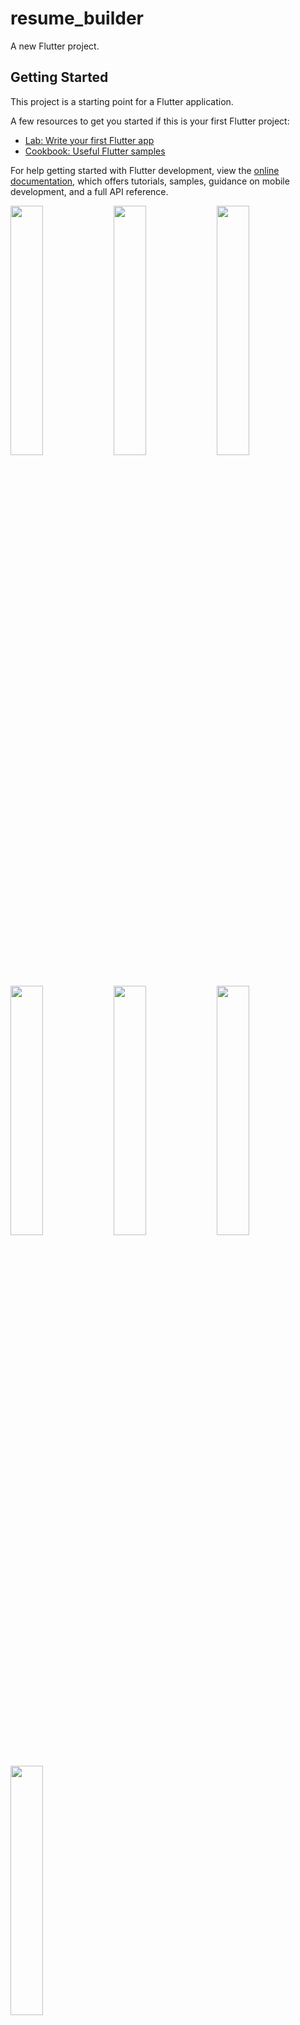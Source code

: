 # resume_builder

A new Flutter project.

## Getting Started

This project is a starting point for a Flutter application.

A few resources to get you started if this is your first Flutter project:

- [Lab: Write your first Flutter app](https://docs.flutter.dev/get-started/codelab)
- [Cookbook: Useful Flutter samples](https://docs.flutter.dev/cookbook)

For help getting started with Flutter development, view the
[online documentation](https://docs.flutter.dev/), which offers tutorials,
samples, guidance on mobile development, and a full API reference.


<img src="https://github.com/Jaydeepsharma93/resume_builder/assets/143181361/bfec5985-a050-47a5-bcd7-32737ae42b7c" width = 32%>
<img src="https://github.com/Jaydeepsharma93/resume_builder/assets/143181361/459e379b-021e-483a-bf6c-8833e1f7aff2" width = 32%>
<img src="https://github.com/Jaydeepsharma93/resume_builder/assets/143181361/d7646344-9254-4301-a012-2586fc498ed7" width = 32%>
<img src="https://github.com/Jaydeepsharma93/resume_builder/assets/143181361/bb28d738-0448-4367-b605-cb74459fbf9a" width = 32%>
<img src="https://github.com/Jaydeepsharma93/resume_builder/assets/143181361/4bfc190f-779f-49fe-afa2-94b2cfa21753" width = 32%>
<img src="https://github.com/Jaydeepsharma93/resume_builder/assets/143181361/d68ac5e0-62ba-4eb2-86d8-2af4e4537acf" width = 32%>
<img src="https://github.com/Jaydeepsharma93/resume_builder/assets/143181361/360a260a-c145-444b-abf1-d48398f5ff2c" width = 32%>

